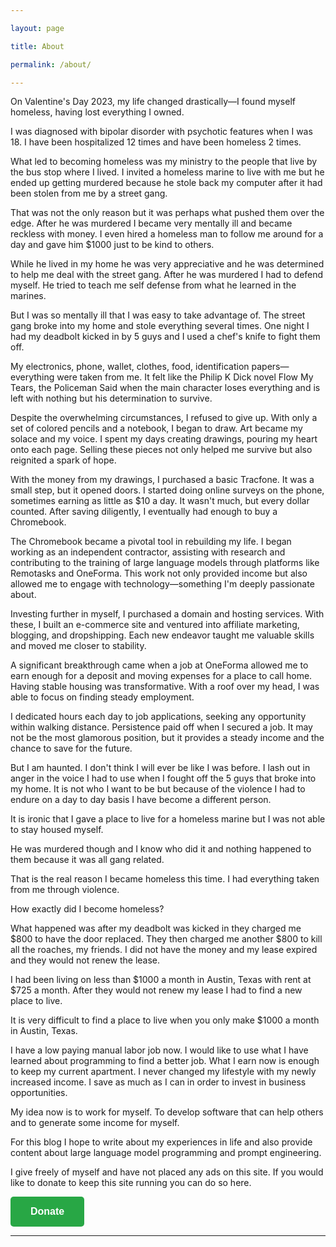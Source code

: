 ```yaml
---

layout: page

title: About

permalink: /about/

---
```


On Valentine's Day 2023, my life changed drastically—I found myself homeless, having lost everything I owned.

I was diagnosed with bipolar disorder with psychotic features when I was 18. I have been hospitalized 12 times and have been homeless 2 times. 

What led to becoming homeless was my ministry to the people that live by the bus stop where I lived. I invited a homeless marine to live with me but he ended up getting murdered because he stole back my computer after it had been stolen from me by a street gang.

That was not the only reason but it was perhaps what pushed them over the edge. After he was murdered I became very mentally ill and became reckless with money. I even hired a homeless man to follow me around for a day and gave him $1000 just to be kind to others. 

While he lived in my home he was very appreciative and he was determined to help me deal with the street gang. After he was murdered I had to defend myself. He tried to teach me self defense from what he learned in the marines.

But I was so mentally ill that I was easy to take advantage of. The street gang broke into my home and stole everything several times. One night I had my deadbolt kicked in by 5 guys and I used a chef's knife to fight them off.

My electronics, phone, wallet, clothes, food, identification papers—everything were taken from me. It felt like the Philip K Dick novel Flow My Tears, the Policeman Said when the main character loses everything and is left with nothing but his determination to survive.

Despite the overwhelming circumstances, I refused to give up. With only a set of colored pencils and a notebook, I began to draw. Art became my solace and my voice. I spent my days creating drawings, pouring my heart onto each page. Selling these pieces not only helped me survive but also reignited a spark of hope.

With the money from my drawings, I purchased a basic Tracfone. It was a small step, but it opened doors. I started doing online surveys on the phone, sometimes earning as little as $10 a day. It wasn't much, but every dollar counted. After saving diligently, I eventually had enough to buy a Chromebook.

The Chromebook became a pivotal tool in rebuilding my life. I began working as an independent contractor, assisting with research and contributing to the training of large language models through platforms like Remotasks and OneForma. This work not only provided income but also allowed me to engage with technology—something I'm deeply passionate about.

Investing further in myself, I purchased a domain and hosting services. With these, I built an e-commerce site and ventured into affiliate marketing, blogging, and dropshipping. Each new endeavor taught me valuable skills and moved me closer to stability.

A significant breakthrough came when a job at OneForma allowed me to earn enough for a deposit and moving expenses for a place to call home. Having stable housing was transformative. With a roof over my head, I was able to focus on finding steady employment.

I dedicated hours each day to job applications, seeking any opportunity within walking distance. Persistence paid off when I secured a job. It may not be the most glamorous position, but it provides a steady income and the chance to save for the future.

But I am haunted. I don't think I will ever be like I was before. I lash out in anger in the voice I had to use when I fought off the 5 guys that broke into my home. It is not who I want to be but because of the violence I had to endure on a day to day basis I have become a different person.

It is ironic that I gave a place to live for a homeless marine but I was not able to stay housed myself.

He was murdered though and I know who did it and nothing happened to them because it was all gang related.

That is the real reason I became homeless this time. I had everything taken from me through violence.

How exactly did I become homeless?

What happened was after my deadbolt was kicked in they charged me $800 to have the door replaced. They then charged me another $800 to kill all the roaches, my friends. I did not have the money and my lease expired and they would not renew the lease.

I had been living on less than $1000 a month in Austin, Texas with rent at $725 a month. After they would not renew my lease I had to find a new place to live.

It is very difficult to find a place to live when you only make $1000 a month in Austin, Texas.

I have a low paying manual labor job now. I would like to use what I have learned about programming to find a better job. What I earn now is enough to keep my current apartment. I never changed my lifestyle with my newly increased income. I save as much as I can in order to invest in business opportunities.

My idea now is to work for myself. To develop software that can help others and to generate some income for myself.

For this blog I hope to write about my experiences in life and also provide content about large language model programming and prompt engineering.

I give freely of myself and have not placed any ads on this site. If you would like to donate to keep this site running you can do so here.



<a href="https://donate.stripe.com/3csaHr2xh1xLaek000">
  <button type="submit" style="
    background-color: #28a745;
    color: white;
    padding: 15px 32px;
    font-size: 16px;
    font-weight: bold;
    border: none;
    border-radius: 5px;
    cursor: pointer;
    transition: background-color 0.3s ease;
    text-align: center;
  " onmouseover="this.style.backgroundColor='#218838'" onmouseout="this.style.backgroundColor='#28a745'">Donate</button>
</a>

---